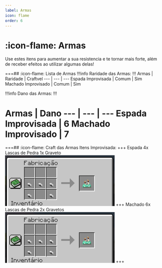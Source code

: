 ```yaml
---
label: Armas
icon: flame
order: 6
---
```


# :icon-flame: Armas

Use estes itens para aumentar a sua resistencia e te tornar mais forte, além de receber efeitos ao utilizar algumas delas! 

===## :icon-flame: Lista de Armas
!!!info Raridade das Armas:
!!!
Armas         | Raridade | Craftvel
---             | ---  | ---
Espada Improvisada  | Comum | Sim
Machado Improvisado | Comum | Sim



!!!info Dano das Armas:
!!!

Armas         | Dano 
---             | --- | ---
Espada Improvisada  | 6
Machado Improvisado | 7
===

===## :icon-flame: Craft das Armas
Itens Improvisada:
+++ Espada
4x Lascas de Pedra
1x Graveto
![](../static/capaceteimprovisado.png)
+++ Machado
6x Lascas de Pedra
2x Gravetos
![](../static/capaceteimprovisado.png)
+++
